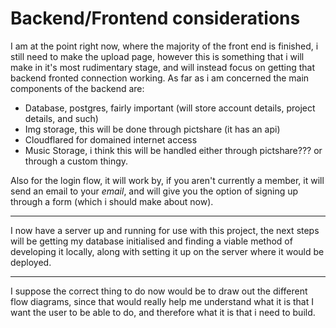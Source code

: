 # Backend/Frontend considerations

I am at the point right now, where the majority of the front end is finished, i still need to make the upload page, however this is something that i will make in it's most rudimentary stage, and will instead focus on getting that backend fronted connection working.
As far as i am concerned the main components of the backend are:
* Database, postgres, fairly important (will store account details, project details, and such)
* Img storage, this will be done through pictshare (it has an api)
* Cloudflared for domained internet access
* Music Storage, i think this will be handled either through pictshare??? or through a custom thingy.


Also for the login flow, it will work by, if you aren't currently a member, it will send an email to your *email*, and will give you the option of signing up through a form (which i should make about now).

---

I now have a server up and running for use with this project, the next steps will be getting my database initialised and finding a viable method of developing it locally, along with setting it up on the server where it would be deployed.

---

I suppose the correct thing to do now would be to draw out the different flow diagrams, since that would really help me understand what it is that I want the user to be able to do, and therefore what it is that i need to build.
